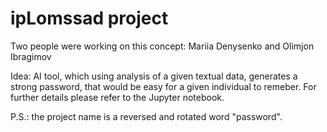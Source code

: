 # ipLomssad project

Two people were working on this concept: Mariia Denysenko and Olimjon Ibragimov

Idea: 
AI tool, which using analysis of a given textual data, generates a strong password, that would be easy for a given individual to remeber. 
For further details please refer to the Jupyter notebook. 

P.S.: the project name is a reversed and rotated word "password".
